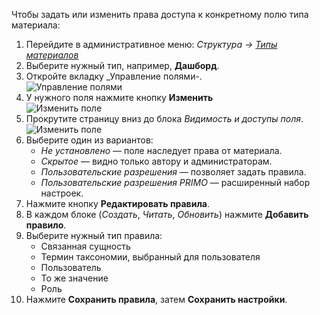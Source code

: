 Чтобы задать или изменить права доступа к конкретному полю типа материала:
1. Перейдите в административное меню: _Структура → [Типы материалов](http://tw.ih.primo-rpa.ru/admin/structure/types)_
2. Выберите нужный тип, например, **Дашборд**.
3. Откройте вкладку _Управление полями-.  
   ![Управление полями](/uploads/6ef1febf-a205-4c82-92e0-38e03401f419.png)
4. У нужного поля нажмите кнопку **Изменить**  
   ![Изменить поле](/uploads/9ba46a6a-d761-4e2d-9be7-e79347f94167.png)
5. Прокрутите страницу вниз до блока _Видимость и доступы поля_.
   ![Изменить поле](/uploads/9ba46a6a-d761-4e2d-9be7-e79347f94167.png)
6. Выберите один из вариантов:
   - _Не установлено_ — поле наследует права от материала.
   - _Скрытое_ — видно только автору и администраторам.
   - _Пользовательские разрешения_ — позволяет задать правила.
   - _Пользовательские разрешения PRIMO_ — расширенный набор настроек.  
7. Нажмите кнопку **Редактировать правила**.  
8. В каждом блоке (_Создать_, _Читать_, _Обновить_) нажмите **Добавить правило**.
9. Выберите нужный тип правила:
   - Связанная сущность
   - Термин таксономии, выбранный для пользователя
   - Пользователь
   - То же значение
   - Роль  
10. Нажмите **Сохранить правила**, затем **Сохранить настройки**.

